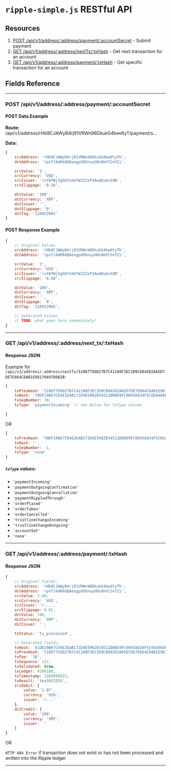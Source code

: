 # `ripple-simple.js` RESTful API

## Resources

1. [POST /api/v1/address/:address/payment/:accountSecret](API.md#post-apiv1addressaddresspaymentaccountsecret) - Submit payment
2. [GET /api/v1/address/:address/nextTx/:txHash](API.md#get-apiv1addressaddressnexttxtxhash) - Get next transaction for an account
3. [GET /api/v1/address/:address/payment/:txHash](API.md#get-apiv1addressaddresspaymenttxhash) - Get specific transaction for an account

## Fields Reference

-----------

### POST /api/v1/address/:address/payment/:accountSecret

#### POST Data Example

__Route:__ /api/v1/address/rHb9CJAWyB4rj91VRWn96DkukG4bwdtyT/payment/s...

__Data:__
```js
{
	srcAddress: 'rHb9CJAWyB4rj91VRWn96DkukG4bwdtyTh',
	dstAddress: 'rpvfJ4mR6QQAeogpXEKnuyGBx8mYCSnYZi',

	srcValue: '3',
	srcCurrency: 'USD',
	srcIssuer: 'rvYAfWj5gh67oV6fW32ZzP3Aw4Eubs59B',
	srcSlippage: '0.50',

	dstValue: '100',
	dstCurrency: 'XRP',
	dstIssuer: '',
	dstSlippage: '0',
	dstTag: '120923965'
}
```

#### POST Response Example

```js
{
	// Original Values
	srcAddress: 'rHb9CJAWyB4rj91VRWn96DkukG4bwdtyTh',
	dstAddress: 'rpvfJ4mR6QQAeogpXEKnuyGBx8mYCSnYZi',

	srcValue: '3',
	srcCurrency: 'USD',
	srcIssuer: 'rvYAfWj5gh67oV6fW32ZzP3Aw4Eubs59B',
	srcSlippage: '0.50',

	dstValue: '100',
	dstCurrency: 'XRP',
	dstIssuer: '',
	dstSlippage: '0',
	dstTag: '120923965',

	// Generated Values
	// TODO: what goes here immediately?
}

```

-----------

### GET /api/v1/address/:address/next_tx/:txHash

#### Response JSON

Example for `/api/v1/address/:address/nextTx/510D7756D27B7C41108F3EC2D9C8045D2AA5D7DE7E864CDAB1E9D170497D6B2B`: 
```js
{
	txPrevHash: '510D7756D27B7C41108F3EC2D9C8045D2AA5D7DE7E864CDAB1E9D170497D6B2B',
	txHash: '70DF19B67CD4E2EAB171D4E5982B34511DB0E9FC00458834F5C05A4686597F4E'
	txSeqNumber: 70,
	txType: 'paymentIncoming' // see below for txType values

}
```
OR
```js
{
	txPrevHash: '70DF19B67CD4E2EAB171D4E5982B34511DB0E9FC00458834F5C05A4686597F4E',
	txHash: '',
	txSeqNumber: -1,
	txType: 'none'
}
```

##### `txType` values:
+ `'paymentIncoming'`
+ `'paymentOutgoingConfirmation'`
+ `'paymentOutgoingCancellation'`
+ `'paymentRippledThrough'`
+ `'orderPlaced'`
+ `'orderTaken'`
+ `'orderCancelled'`
+ `'trustlineChangeIncoming'`
+ `'trustlineChangeOutgoing'`
+ `'accountSet'`
+ `'none'`





-----------

### GET /api/v1/address/:address/payment/:txHash

#### Response JSON

```js
{
	// Original fields:
	srcAddress: 'rHb9CJAWyB4rj91VRWn96DkukG4bwdtyTh',
	dstAddress: 'rpvfJ4mR6QQAeogpXEKnuyGBx8mYCSnYZi',
	srcValue: 3.00,
	srcCurrency: 'USD',
	srcIssuer: 'r...',
	srcSlippage: 0.01,
	dstValue: 100,
	dstCurrency: 'XRP',
	dstIssuer: '',

	txStatus: 'tx_processed',

	// Generated fields:
	txHash: '61DE29B67CD4E2EAB171D4E5982B34511DB0E9FC00458834F5C05A4686597F4E',
	txPrevHash: '510D7756D27B7C41108F3EC2D9C8045D2AA5D7DE7E864CDAB1E9D170497D6B2B',
	txFee: '10',
	txSequence: 117,
	txValidated: true,
	txLedger: 4296180,
	txTimestamp: 1389099822,
	txResult: 'tesSUCCESS',
	srcDebit: {
		value: '2.97',
		currency: 'USD',
		issuer: 'r...'
	},
	dstCredit: {
		value: '100',
		currency: 'XRP',
		issuer: ''
	}
}
```
OR

`HTTP 404 Error` if transaction does not exist or has not been processed and written into the Ripple ledger


-----------
